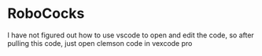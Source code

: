 # RoboCocks

I have not figured out how to use vscode to open and edit the code, so after pulling this code, just open clemson code in vexcode pro
